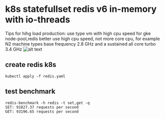 # k8s statefullset redis v6 in-memory with io-threads
Tips for hihg load production: use type vm with high cpu speed for gke node-pool,redis better use high cpu speed, not more core cpu,
for example N2 machine types base frequency 2.8 GHz and a sustained all core turbo 3.4 GHz
![alt text](https://i.imgur.com/4QF2Aq6.png)

## create redis k8s
```
kubectl apply -f redis.yaml
```
## test benchmark
```
redis-benchmark -h redis -t set,get -q
SET: 91827.37 requests per second
GET: 93196.65 requests per second
```
